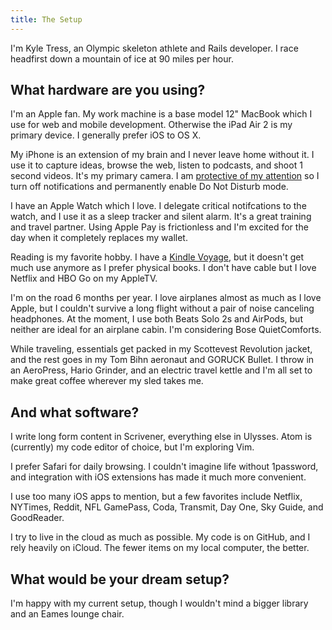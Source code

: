 ```yaml
---
title: The Setup
---
```


I'm Kyle Tress, an Olympic skeleton athlete and Rails developer. I race headfirst down a mountain of ice at 90 miles per hour.

## What hardware are you using?

I'm an Apple fan. My work machine is a base model 12" MacBook which I use for web and mobile development. Otherwise the iPad Air 2 is my primary device. I generally prefer iOS to OS X.

My iPhone is an extension of my brain and I never leave home without it. I use it to capture ideas, browse the web, listen to podcasts, and shoot 1 second videos. It's my primary camera. I am [protective of my attention]() so I turn off notifications and permanently enable Do Not Disturb mode.

I have an Apple Watch which I love. I delegate critical notifcations to the watch, and I use it as a sleep tracker and silent alarm. It's a great training and travel partner. Using Apple Pay is frictionless and I'm excited for the day when it completely replaces my wallet.

Reading is my favorite hobby. I have a [Kindle Voyage](http://www.amazon.com/kindle), but it doesn't get much use anymore as I prefer physical books. I don't have cable but I love Netflix and HBO Go on my AppleTV.     

I'm on the road 6 months per year. I love airplanes almost as much as I love Apple, but I couldn't survive a long flight without a pair of noise canceling headphones. At the moment, I use both Beats Solo 2s and AirPods, but neither are ideal for an airplane cabin. I'm considering Bose QuietComforts.

While traveling, essentials get packed in my Scottevest Revolution jacket, and the rest goes in my Tom Bihn aeronaut and GORUCK Bullet. I throw in an AeroPress, Hario Grinder, and an electric travel kettle and I'm all set to make great coffee wherever my sled takes me.

## And what software?
I write long form content in Scrivener, everything else in Ulysses. Atom is (currently) my code editor of choice, but I'm exploring Vim.

I prefer Safari for daily browsing. I couldn't imagine life without 1password, and integration with iOS extensions has made it much more convenient.  

I use too many iOS apps to mention, but a few favorites include Netflix, NYTimes, Reddit, NFL GamePass, Coda, Transmit, Day One, Sky Guide, and GoodReader.

I try to live in the cloud as much as possible. My code is on GitHub, and I rely heavily on iCloud. The fewer items on my local computer, the better.   

## What would be your dream setup?
I'm happy with my current setup, though I wouldn't mind a bigger library and an Eames lounge chair.   
